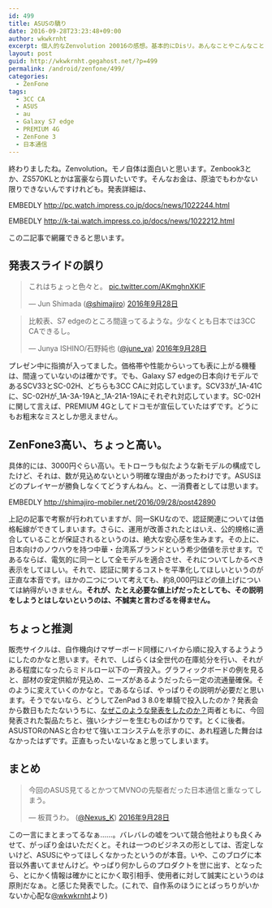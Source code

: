 ```yaml
---
id: 499
title: ASUSの驕り
date: 2016-09-28T23:23:48+09:00
author: wkwkrnht
excerpt: 個人的なZenvolution 20016の感想。基本的にDisリ。あんなことやこんなこと。
layout: post
guid: http://wkwkrnht.gegahost.net/?p=499
permalink: /android/zenfone/499/
categories:
  - ZenFone
tags:
  - 3CC CA
  - ASUS
  - au
  - Galaxy S7 edge
  - PREMIUM 4G
  - ZenFone 3
  - 日本通信
---
```

終わりましたね。Zenvolution。モノ自体は面白いと思います。Zenbook3とか、ZS570KLとかは富豪なら買いたいです。そんなお金は、原油でもわかない限りできないんですけれども。発表詳細は、  

EMBEDLY http://pc.watch.impress.co.jp/docs/news/1022244.html

EMBEDLY http://k-tai.watch.impress.co.jp/docs/news/1022212.html

この二記事で網羅できると思います。

## 発表スライドの誤り

<blockquote class="twitter-tweet" data-lang="ja">
  <p lang="ja" dir="ltr">
    これはちょっと色々と。 <a href="https://t.co/AKmghnXKIF">pic.twitter.com/AKmghnXKIF</a>
  </p>
  <p>
    &mdash; Jun Shimada (<a href="http://twitter.com/shimajiro" target="_blank" rel="noopener nofollow">@shimajiro</a>) <a href="https://twitter.com/shimajiro/status/781006013159841792">2016年9月28日</a>
  </p>
</blockquote>
<blockquote class="twitter-tweet" data-lang="ja">
  <p lang="ja" dir="ltr">
    比較表、S7 edgeのところ間違ってるような。少なくとも日本では3CC CAできるし。
  </p>
  <p>
    &mdash; Junya ISHINO/石野純也 (<a href="http://twitter.com/june_ya" target="_blank" rel="noopener nofollow">@june_ya</a>) <a href="https://twitter.com/june_ya/status/781006041978986497">2016年9月28日</a>
  </p>
</blockquote>

プレゼン中に指摘が入ってました。価格帯や性能からいっても表に上がる機種は、間違っていないのは確かです。でも、Galaxy S7 edgeの日本向けモデルであるSCV33とSC-02H、どちらも3CC CAに対応しています。SCV33が\_1A-41Cに、SC-02Hが\_1A-3A-19Aと_1A-21A-19Aにそれぞれ対応しています。SC-02Hに関して言えば、PREMIUM 4Gとしてドコモが宣伝していたはずです。どうにもお粗末なミスとしか思えません。

## ZenFone3高い、ちょっと高い。

具体的には、3000円ぐらい高い。モトローラも似たような新モデルの構成でしたけど、それは、数が見込めないという明確な理由があったわけです。ASUSほどのプレイヤーが勝負しなくてどうすんねん。と、一消費者としては思います。

EMBEDLY http://shimajiro-mobiler.net/2016/09/28/post42890

上記の記事で考察が行われていますが、同一SKUなので、認証関連については価格転嫁ができてしまいます。さらに、運用が改善されたとはいえ、公的規格に適合していることが保証されるというのは、絶大な安心感を生みます。その上に、日本向けのノウハウを持つ中華・台湾系ブランドという希少価値を示せます。であるならば、電気的に同一として全モデルを適合させ、それについてしかるべき表示をしてほしい。それで、認証に関するコストを平準化してほしいというのが正直な本音です。ほかの二つについて考えても、約8,000円ほどの値上げについては納得がいきません。**それが、たとえ必要な値上げだったとしても、その説明をしようとはしないというのは、不誠実と言わざるを得ません。**

## ちょっと推測

販売サイクルは、自作機向けマザーボード同様にハイから順に投入するようようにしたのかなと思います。それで、しばらくは全世代の在庫処分を行い、それがある程度になったらミドルロー以下の一斉投入。グラフィックボードの例を見ると、部材の安定供給が見込め、ニーズがあるようだったら一定の流通量確保。そのように変えていくのかなと。であるならば、やっぱりその説明が必要だと思います。そうでないなら、どうしてZenPad 3 8.0を単騎で投入したのか？発表会から数日もたたないうちに、<a href="http://pc.watch.impress.co.jp/docs/news/1022635.html" target="_blank" rel="noopener">なぜこのような発表をしたのか？</a>両者ともに、今回発表された製品たちと、強いシナジーを生むものばかりです。とくに後者。ASUSTORのNASと合わせて強いエコシステムを示すのに、あれ程適した舞台はなかったはずです。正直もったいないなぁと思ってしまいます。

## まとめ

<blockquote class="twitter-tweet" data-lang="ja">
  <p lang="ja" dir="ltr">
    今回のASUS見てるとかつてMVNOの先駆者だった日本通信と重なってしまう。
  </p>
  <p>
    &mdash; 板買うわ。 (<a href="http://twitter.com/Nexus_K" target="_blank" rel="noopener nofollow">@Nexus_K</a>) <a href="https://twitter.com/Nexus_K/status/781076965436514304">2016年9月28日</a>
  </p>
</blockquote>

この一言にまとまってるなぁ……。バレバレの嘘をついて競合他社よりも良くみせて、がっぽり金はいただくと。それは一つのビジネスの形としては、否定しないけど、ASUSにやってほしくなかったというのが本音。いや、このブログに本音以外書いてませんけど。やっぱり何かしらのプロダクトを世に出す、となったら、とにかく情報は確かにとにかく取引相手、使用者に対して誠実にというのは原則だなぁ。と感じた発表でした。(これで、自作系のほうにとばっちりがいかないか心配な<a href="http://twitter.com/wkwkrnht" target="_blank" rel="noopener nofollow">@wkwkrnht</a>より)